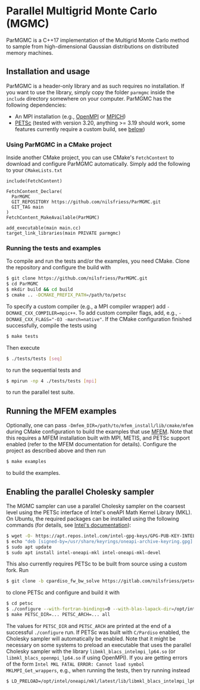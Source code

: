 # Parallel Multigrid Monte Carlo (MGMC)
ParMGMC is a C++17 implementation of the Multigrid Monte Carlo method to sample from high-dimensional Gaussian distributions on distributed memory machines.

## Installation and usage
ParMGMC is a header-only library and as such requires no installation. If you want to use the library, simply copy the folder `parmgmc` inside the `include` directory somewhere on your computer. ParMGMC has the following dependencies:
- An MPI installation (e.g., [OpenMPI](https://www.open-mpi.org/) or [MPICH](https://www.mpich.org/))
- [PETSc](https://petsc.org/)  (tested with version 3.20, anything >= 3.19 should work, some features currently require a custom build, see [below](#enabling-the-parallel-cholesky-sampler))

### Using ParMGMC in a CMake project
Inside another CMake project, you can use CMake's `FetchContent` to download and configure ParMGMC automatically. Simply add the following to your `CMakeLists.txt`
```
include(FetchContent)

FetchContent_Declare(
  ParMGMC
  GIT_REPOSITORY https://github.com/nilsfriess/ParMGMC.git
  GIT_TAG main
)
FetchContent_MakeAvailable(ParMGMC)

add_executable(main main.cc)
target_link_libraries(main PRIVATE parmgmc)
```

### Running the tests and examples
To compile and run the tests and/or the examples, you need CMake. Clone the repository and configure the build with
```bash
$ git clone https://github.com/nilsfriess/ParMGMC.git
$ cd ParMGMC
$ mkdir build && cd build
$ cmake .. -DCMAKE_PREFIX_PATH=/path/to/petsc
```
To specify a custom compiler (e.g., a MPI compiler wrapper) add `-DCMAKE_CXX_COMPILER=mpic++`. To add custom compiler flags, add, e.g., `-DCMAKE_CXX_FLAGS="-O3 -march=native"`.
If the CMake configuration finished successfully, compile the tests using 
```bash
$ make tests
```
Then execute 
```bash
$ ./tests/tests [seq]
```
to run the sequential tests and
```bash
$ mpirun -np 4 ./tests/tests [mpi]
```
to run the parallel test suite.

## Running the MFEM examples
Optionally, one can pass `-Dmfem_DIR=/path/to/mfem_install/lib/cmake/mfem` during CMake configuration to build the examples that use [MFEM](https://mfem.org/). Note that this requires a MFEM installation built with MPI, METIS, and PETSc support enabled (refer to the MFEM documentation for details). Configure the project as described above and then run 
```bash
$ make examples
```
to build the examples.

## Enabling the parallel Cholesky sampler
The MGMC sampler can use a parallel Cholesky sampler on the coarsest level using the PETSc interface of Intel's oneAPI Math Kernel Library (MKL). On Ubuntu, the required packages can be installed using the following commands (for details, see [Intel's documentation](https://www.intel.com/content/www/us/en/developer/tools/oneapi/onemkl-download.html)):
``` bash
$ wget -O- https://apt.repos.intel.com/intel-gpg-keys/GPG-PUB-KEY-INTEL-SW-PRODUCTS.PUB | gpg --dearmor | sudo tee /usr/share/keyrings/oneapi-archive-keyring.gpg > /dev/null
$ echo "deb [signed-by=/usr/share/keyrings/oneapi-archive-keyring.gpg] https://apt.repos.intel.com/oneapi all main" | sudo tee /etc/apt/sources.list.d/oneAPI.list
$ sudo apt update
$ sudo apt install intel-oneapi-mkl intel-oneapi-mkl-devel

```
This also currently requires PETSc to be built from source using a custom fork. Run 
```bash
$ git clone -b cpardiso_fw_bw_solve https://gitlab.com/nilsfriess/petsc.git petsc
```
to clone PETSc and configure and build it with
```bash
$ cd petsc
$ ./configure --with-fortran-bindings=0 --with-blas-lapack-dir=/opt/intel/oneapi/mkl/latest/lib --with-mkl_cpardiso --with-mkl_pardiso 
$ make PETSC_DIR=... PETSC_ARCH=... all
```
The values for `PETSC_DIR` and `PETSC_ARCH` are printed at the end of a successful `./configure` run. If PETSc was built with `C/Pardiso` enabled, the Cholesky sampler will automatically be enabled. Note that it might be necessary on some systems to preload an executable that uses the parallel Cholesky sampler with the library `libmkl_blacs_intelmpi_lp64.so` (or `libmkl_blacs_openmpi_lp64.so` if using OpenMPI). If you are getting errors of the form `Intel MKL FATAL ERROR: Cannot load symbol MKLMPI_Get_wrappers`, e.g., when running the tests, then try running instead
```bash
$ LD_PRELOAD=/opt/intel/oneapi/mkl/latest/lib/libmkl_blacs_intelmpi_lp64.so mpirun -np 4 ./tests/tests [mpi]
```
